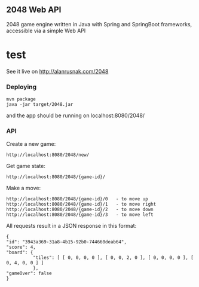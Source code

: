 ## 2048 Web API

2048 game engine written in Java with Spring and SpringBoot frameworks, accessible via a simple Web API

# test

See it live on http://alanrusnak.com/2048

### Deploying
```
mvn package
java -jar target/2048.jar
```
and the app should be running on localhost:8080/2048/

### API
Create a new game:
```
http://localhost:8080/2048/new/
```
Get game state:
```
http://localhost:8080/2048/{game-id}/
```

Make a move:
```
http://localhost:8080/2048/{game-id}/0   - to move up
http://localhost:8080/2048/{game-id}/1   - to move right
http://localhost:8080/2048/{game-id}/2   - to move down
http://localhost:8080/2048/{game-id}/3   - to move left
```
All requests result in a JSON response in this format:
```
{ 
"id": "3943a369-31a8-4b15-92b0-744660deab64", 
"score": 4, 
"board": { 
          "tiles": [ [ 0, 0, 0, 0 ], [ 0, 0, 2, 0 ], [ 0, 0, 0, 0 ], [ 0, 4, 0, 0 ] ] 
          }, 
"gameOver": false 
}
```


